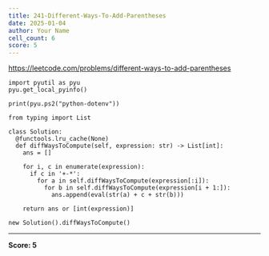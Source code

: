 ```yaml
---
title: 241-Different-Ways-To-Add-Parentheses
date: 2025-01-04
author: Your Name
cell_count: 6
score: 5
---
```


https://leetcode.com/problems/different-ways-to-add-parentheses


```
import pyutil as pyu
pyu.get_local_pyinfo()
```


```
print(pyu.ps2("python-dotenv"))
```


```
from typing import List
```


```
class Solution:
  @functools.lru_cache(None)
  def diffWaysToCompute(self, expression: str) -> List[int]:
    ans = []

    for i, c in enumerate(expression):
      if c in '+-*':
        for a in self.diffWaysToCompute(expression[:i]):
          for b in self.diffWaysToCompute(expression[i + 1:]):
            ans.append(eval(str(a) + c + str(b)))

    return ans or [int(expression)]
```


```
new Solution().diffWaysToCompute()
```


---
**Score: 5**